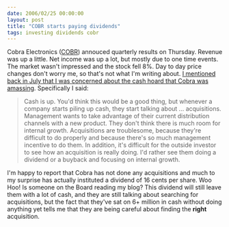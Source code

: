 ```yaml
---
date: 2006/02/25 00:00:00
layout: post
title: "COBR starts paying dividends"
tags: investing dividends cobr
---
```


Cobra Electronics ([COBR](http://finance.yahoo.com/q?s=COBR)) annouced quarterly results on Thursday. Revenue was up a little. Net income was up a lot, but mostly due to one time events. The market wasn't impressed and the stock fell 8%. Day to day price changes don't worry me, so that's not what I'm writing about. [I mentioned back in July that I was concerned about the cash hoard that Cobra was amassing](http://kurup.org/blog/one-entry?entry_id=22593). Specifically I said:

> Cash is up. You'd think this would be a good thing, but whenever a company starts piling up cash, they start talking about ... acquisitions. Management wants to take advantage of their current distribution channels with a new product. They don't think there is much room for internal growth. Acquisitions are troublesome, because they're difficult to do properly and because there's so much management incentive to do them. In addition, it's difficult for the outside investor to see how an acquisition is really doing. I'd rather see them doing a dividend or a buyback and focusing on internal growth.

I'm happy to report that Cobra has not done any acquisitions and much to my surprise has actually instituted a dividend of 16 cents per share. Woo Hoo! Is someone on the Board reading my blog? This dividend will still leave them with a lot of cash, and they are still talking about searching for acquisitions, but the fact that they've sat on 6+ million in cash without doing anything yet tells me that they are being careful about finding the **right** acquisition.
